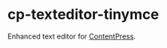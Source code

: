 # cp-texteditor-tinymce
Enhanced text editor for [ContentPress](https://github.com/wp-kitten/contentpress).
